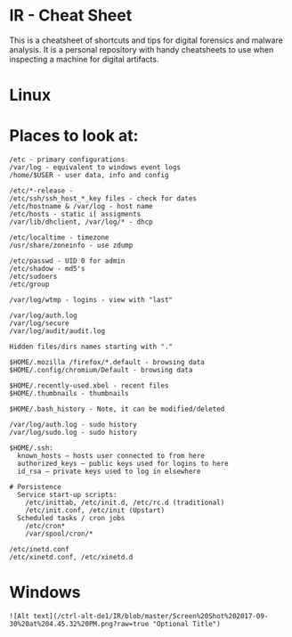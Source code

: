 # IR - Cheat Sheet

This is a cheatsheet of shortcuts and tips for digital forensics and malware analysis.
It is a personal repository with handy cheatsheets to use when inspecting a machine for digital artifacts.

# Linux
  
  # Places to look at:
    /etc - primary configurations
    /var/log - equivalent to windows event logs
    /home/$USER - user data, info and config
    
    /etc/*-release - 
    /etc/ssh/ssh_host_*_key files - check for dates
    /etc/hostname & /var/log - host name
    /etc/hosts - static i[ assigments 
    /var/lib/dhclient, /var/log/* - dhcp

    /etc/localtime - timezone
    /usr/share/zoneinfo - use zdump
    
    /etc/passwd - UID 0 for admin
    /etc/shadow - md5's 
    /etc/sudoers
    /etc/group
    
    /var/log/wtmp - logins - view with "last"
    
    /var/log/auth.log 
    /var/log/secure
    /var/log/audit/audit.log
    
    Hidden files/dirs names starting with "."
    
    $HOME/.mozilla /firefox/*.default - browsing data
    $HOME/.config/chromium/Default - browsing data
    
    $HOME/.recently-used.xbel - recent files
    $HOME/.thumbnails - thumbnails
    
    $HOME/.bash_history - Note, it can be modified/deleted
    
    /var/log/auth.log - sudo history
    /var/log/sudo.log - sudo history

    $HOME/.ssh:
      known_hosts – hosts user connected to from here
      authorized_keys – public keys used for logins to here
      id_rsa – private keys used to log in elsewhere
      
    # Persistence
      Service start-up scripts:
        /etc/inittab, /etc/init.d, /etc/rc.d (traditional)
        /etc/init.conf, /etc/init (Upstart)
      Scheduled tasks / cron jobs
        /etc/cron*
        /var/spool/cron/*
        
    /etc/inetd.conf
    /etc/xinetd.conf, /etc/xinetd.d
    
  # Windows

    ![Alt text](/ctrl-alt-de1/IR/blob/master/Screen%20Shot%202017-09-30%20at%204.45.32%20PM.png?raw=true "Optional Title")


